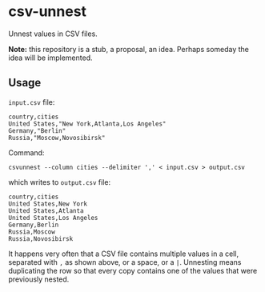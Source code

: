 # csv-unnest
Unnest values in CSV files.

**Note:** this repository is a stub, a proposal, an idea. Perhaps someday the idea will be implemented.

## Usage

`input.csv` file:

```csv
country,cities
United States,"New York,Atlanta,Los Angeles"
Germany,"Berlin"
Russia,"Moscow,Novosibirsk"
```

Command:

```shell
csvunnest --column cities --delimiter ',' < input.csv > output.csv
```

which writes to `output.csv` file:

```csv
country,cities
United States,New York
United States,Atlanta
United States,Los Angeles
Germany,Berlin
Russia,Moscow
Russia,Novosibirsk
```

It happens very often that a CSV file contains multiple values in a cell, separated with `,` as shown above, or a space, or a `|`. Unnesting means duplicating the row so that every copy contains one of the values that were previously nested.
